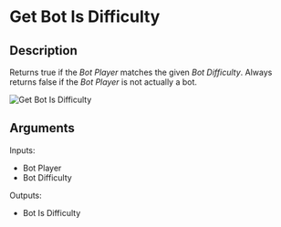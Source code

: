 # Get Bot Is Difficulty

## Description

Returns true if the _Bot Player_ matches the given _Bot Difficulty_. Always returns false if the _Bot Player_ is not actually a bot.

![Get Bot Is Difficulty](../../.gitbook/assets/images/scripting/bots/get-bot-is-difficulty.png)

## Arguments

Inputs:

- Bot Player
- Bot Difficulty

Outputs:

- Bot Is Difficulty
